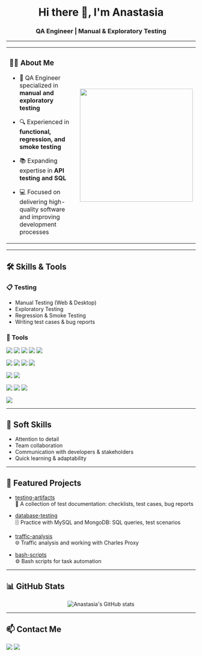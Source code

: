 <h1 align="center">Hi there 👋, I'm Anastasia</h1>
<h3 align="center">QA Engineer | Manual & Exploratory Testing</h3>

---

<table>
  <tr>
    <td>

### 👩‍💻 About Me
- 🧪 QA Engineer specialized in **manual and exploratory testing**  
- 🔍 Experienced in **functional, regression, and smoke testing**  
- 📚 Expanding expertise in **API testing and SQL**  
- 💻 Focused on delivering high-quality software and improving development processes  

    </td>
    <td>
      <img src="https://raw.https://github.com/nastyazvorygina52-ship-it/media-resources/blob/main/gif/quality%20assurance%20qa%20GIF.gif" width="300"/>
    </td>
  </tr>
</table>


---

## 🛠 Skills & Tools

### 📋 Testing
- Manual Testing (Web & Desktop)  
- Exploratory Testing  
- Regression & Smoke Testing  
- Writing test cases & bug reports  

### 🔧 Tools
<p>
  <img src="https://img.shields.io/badge/-Jira-0052CC?style=for-the-badge&logo=jira&logoColor=white"/>
  <img src="https://img.shields.io/badge/-YouTrack-FF8700?style=for-the-badge&logo=jetbrains&logoColor=white"/>
  <img src="https://img.shields.io/badge/-Redmine-B32024?style=for-the-badge&logo=redmine&logoColor=white"/>
  <img src="https://img.shields.io/badge/-Confluence-172B4D?style=for-the-badge&logo=confluence&logoColor=white"/>
  <img src="https://img.shields.io/badge/-TestIT-2A2A2A?style=for-the-badge"/>
</p>

<p>
  <img src="https://img.shields.io/badge/-Postman-FF6C37?style=for-the-badge&logo=postman&logoColor=white"/>
  <img src="https://img.shields.io/badge/-PostgreSQL-336791?style=for-the-badge&logo=postgresql&logoColor=white"/>
  <img src="https://img.shields.io/badge/-DBeaver-372923?style=for-the-badge&logo=dbeaver&logoColor=white"/>
  <img src="https://img.shields.io/badge/-SQL-2F5E8D?style=for-the-badge"/>
</p>

<p>
  <img src="https://img.shields.io/badge/-Git-F05032?style=for-the-badge&logo=git&logoColor=white"/>
  <img src="https://img.shields.io/badge/-Chrome%20DevTools-4285F4?style=for-the-badge&logo=google-chrome&logoColor=white"/>
</p>

<p>
  <img src="https://img.shields.io/badge/-Charles%20Proxy-4285F4?style=for-the-badge&logo=google-chrome&logoColor=white"/>
  <img src="https://img.shields.io/badge/-Fiddler-2A2A2A?style=for-the-badge"/>
  <img src="https://img.shields.io/badge/-Proxyman-2A2A2A?style=for-the-badge"/>
</p>

<p>
  <img src="https://img.shields.io/badge/-Figma-F24E1E?style=for-the-badge&logo=figma&logoColor=white"/>
</p>


---

## 🤝 Soft Skills
- Attention to detail  
- Team collaboration  
- Communication with developers & stakeholders  
- Quick learning & adaptability  

---

## 📂 Featured Projects

- [testing-artifacts](https://github.com/nastyazvorygina52-ship-it/testing-artifacts)  
  📝 A collection of test documentation: checklists, test cases, bug reports

- [database-testing](https://github.com/nastyazvorygina52-ship-it/database-testing)  
  🗄️ Practice with MySQL and MongoDB: SQL queries, test scenarios

- [traffic-analysis](https://github.com/nastyazvorygina52-ship-it/traffic-analysis)  
  🌐 Traffic analysis and working with Charles Proxy

- [bash-scripts](https://github.com/nastyazvorygina52-ship-it/bash-scripts)  
  ⚙️ Bash scripts for task automation

---

## 📊 GitHub Stats
<p align="center">
  <img src="https://github-readme-stats.vercel.app/api?username=nastyazvorygina52-ship-it&show_icons=true&theme=tokyonight" alt="Anastasia's GitHub stats" />
</p>

---

## 📫 Contact Me
<p>
  <a href="mailto:zvorigina2015@yandex.ru"><img src="https://img.shields.io/badge/-Email-D14836?style=for-the-badge&logo=gmail&logoColor=white"/></a>
  <a href="https://t.me/izvanami"><img src="https://img.shields.io/badge/-Telegram-26A5E4?style=for-the-badge&logo=telegram&logoColor=white"/></a>
</p>
